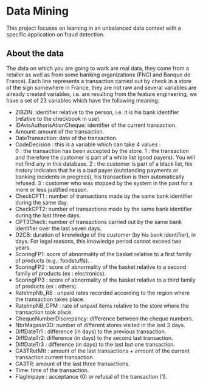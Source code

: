 # Data Mining

This project focuses on learning in an unbalanced data context with a specific application on fraud detection.

## About the data

The data on which you are going to work are real data, they come from a retailer as well as from some banking organizations (FNCI and Banque de France). Each line represents a transaction carried out by check in a store of the sign somewhere in France, they are not raw and several variables are already created variables, i.e. are resulting from the feature engineering, we have a set of 23 variables which have the following meaning:  

- ZIBZIN: identifier relative to the person, i.e. it is his bank identifier (relative to the checkbook in use). 
- IDAvisAuthorisAtionCheque: identifier of the current transaction. 
- Amount: amount of the transaction. 
- DateTransaction: date of the transaction. 
- CodeDecision : this is a variable which can take 4 values :  
    0 : the transaction has been accepted by the store. 
    1 : the transaction and therefore the customer is part of a white list (good payers). You will not find any in this database. 
    2 : the customer is part of a black list, his history indicates that he is a bad payer (outstanding payments or banking incidents in progress), his transaction is then automatically refused. 
    3 : customer who was stopped by the system in the past for a more or less justified reason. 
- CheckCPT1 : number of transactions made by the same bank identifier during the same day. 
- CheckCPT2: number of transactions made by the same bank identifier during the last three days. 
- CPT3Check: number of transactions carried out by the same bank identifier over the last seven days. 
- D2CB: duration of knowledge of the customer (by his bank identifier), in days. For legal reasons, this knowledge period cannot exceed two years. 
- ScoringFP1: score of abnormality of the basket relative to a first family of products (e.g.: foodstuffs). 
- ScoringFP2 : score of abnormality of the basket relative to a second family of products (ex : electronics). 
- ScoringFP3 : score of abnormality of the basket relative to a third family of products (ex : others). 
- RateImpNb_RB : unpaid rates recorded according to the region where the transaction takes place. 
- RateImpNB_CPM : rate of unpaid items relative to the store where the transaction took place. 
- ChequeNumberDiscrepancy: difference between the cheque numbers. 
- NbrMagasin3D: number of different stores visited in the last 3 days. 
- DiffDateTr1 : difference (in days) to the previous transaction. 
- DiffDateTr2: difference (in days) to the second last transaction. 
- DiffDateTr3 : difference (in days) to the last but one transaction. 
- CA3TRetMtt : amount of the last transactions + amount of the current transaction
current transaction. 
- CA3TR: amount of the last three transactions. 
- Time: time of the transaction. 
- FlagImpaye : acceptance (0) or refusal of the transaction (1). 
